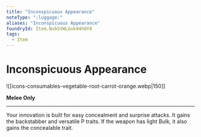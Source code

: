 ```yaml
---
title: "Inconspicuous Appearance"
noteType: ":luggage:"
aliases: "Inconspicuous Appearance"
foundryId: Item.NxbStWLGok94hOY8
tags:
  - Item
---
```


# Inconspicuous Appearance
![[icons-consumables-vegetable-root-carrot-orange.webp|150]]

**Melee Only**

* * *

Your innovation is built for easy concealment and surprise attacks. It gains the backstabber and versatile P traits. If the weapon has light Bulk, it also gains the concealable trait.
